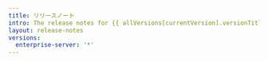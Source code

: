 ```yaml
---
title: リリースノート
intro: The release notes for {{ allVersions[currentVersion].versionTitle }}.
layout: release-notes
versions:
  enterprise-server: '*'
---
```


